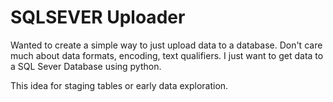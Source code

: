 # SQLSEVER Uploader

Wanted to create a simple way to just upload data to a database. Don't care much about data formats, encoding, text qualifiers. I just want to get data to a SQL Sever Database using python. 

This idea for staging tables or early data exploration.